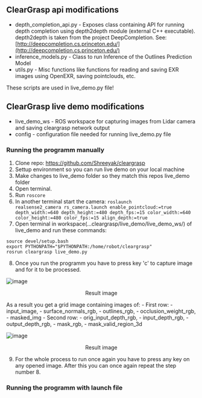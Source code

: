 ## ClearGrasp api modifications

- depth_completion_api.py - Exposes class containing API for running depth completion using depth2depth module (external C++ executable).
depth2depth is taken from the project DeepCompletion. See: [http://deepcompletion.cs.princeton.edu/](http://deepcompletion.cs.princeton.edu/)
- inference_models.py - Class to run Inference of the Outlines Prediction Model
- utils.py - Misc functions like functions for reading and saving EXR images using OpenEXR, saving pointclouds, etc.

These scripts are used in live_demo.py file!

## ClearGrasp live demo modifications

- live_demo_ws - ROS workspace for capturing images from Lidar camera and saving cleargrasp network output
- config - configuration file needed for running live_demo.py file

### Running the programm manually

1. Clone repo: https://github.com/Shreeyak/cleargrasp
2. Settup environment so you can run live demo on your local machine
3. Make changes to live_demo folder so they match this repos live_demo folder
4. Open terminal.
5. Run <code>roscore</code>
6. In another terminal start the camera: 
<code>roslaunch realsense2_camera rs_camera.launch enable_pointcloud:=true depth_width:=640 depth_height:=480 depth_fps:=15 color_width:=640 color_height:=480 color_fps:=15 align_depth:=true</code>
7. Open terminal in workspace(...cleargrasp/live_demo/live_demo_ws/) of live_demo and run these commands:
```
source devel/setup.bash
export PYTHONPATH="$PYTHONPATH:/home/robot/cleargrasp"
rosrun cleargrasp live_demo.py
```
8. Once you run the programm you have to press key 'c' to capture image and for it to be processed. 

![image](https://github.com/vlatkamihic/Detekcija-i-manipulacija-transparentnih-objekata/assets/78767436/17235897-6f3d-41c3-966f-99a6609e9211)

<p align="center">
  Result image
</p>

   As a result you get a grid image containing images of:
      - First row:
        - input_image,
        - surface_normals_rgb,
        - outlines_rgb,
        - occlusion_weight_rgb,
        - masked_img
      - Second row:
        - orig_input_depth_rgb,
        - input_depth_rgb,
        - output_depth_rgb, 
        - mask_rgb, 
        - mask_valid_region_3d

![image](https://github.com/vlatkamihic/Detekcija-i-manipulacija-transparentnih-objekata/assets/78767436/0f0ddc08-fefb-42b6-98bd-1bed3d3e7d27)

<p align="center">
  Result image
</p>

9. For the whole process to run once again you have to press any key on any opened image. After this you can once again repeat the step number 8.

### Running the programm with launch file
